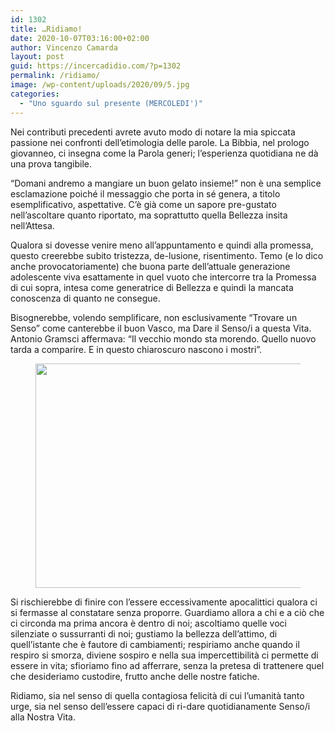 ```yaml
---
id: 1302
title: …Ridiamo!
date: 2020-10-07T03:16:00+02:00
author: Vincenzo Camarda
layout: post
guid: https://incercadidio.com/?p=1302
permalink: /ridiamo/
image: /wp-content/uploads/2020/09/5.jpg
categories:
  - "Uno sguardo sul presente (MERCOLEDI')"
---
```

Nei contributi precedenti avrete avuto modo di notare la mia spiccata passione nei confronti dell’etimologia delle parole. La Bibbia, nel prologo giovanneo, ci insegna come la Parola generi; l’esperienza quotidiana ne dà una prova tangibile.

“Domani andremo a mangiare un buon gelato insieme!” non è una semplice esclamazione poiché il messaggio che porta in sé genera, a titolo esemplificativo, aspettative. C’è già come un sapore pre-gustato nell’ascoltare quanto riportato, ma soprattutto quella Bellezza insita nell’Attesa.

Qualora si dovesse venire meno all’appuntamento e quindi alla promessa, questo creerebbe subito tristezza, de-lusione, risentimento. Temo (e lo dico anche provocatoriamente) che buona parte dell’attuale generazione adolescente viva esattamente in quel vuoto che intercorre tra la Promessa di cui sopra, intesa come generatrice di Bellezza e quindi la mancata conoscenza di quanto ne consegue. 

Bisognerebbe, volendo semplificare, non esclusivamente “Trovare un Senso” come canterebbe il buon Vasco, ma Dare il Senso/i a questa Vita. Antonio Gramsci affermava: “Il vecchio mondo sta morendo. Quello nuovo tarda a comparire. E in questo chiaroscuro nascono i mostri”. <figure class="wp-block-image size-large is-resized">

<img src="https://incercadidio.com/wp-content/uploads/2020/09/7-1.jpg" alt="" class="wp-image-1305" width="636" height="359" srcset="https://incercadidio.com/wp-content/uploads/2020/09/7-1.jpg 374w, https://incercadidio.com/wp-content/uploads/2020/09/7-1-300x169.jpg 300w" sizes="(max-width: 636px) 100vw, 636px" /> </figure> 

Si rischierebbe di finire con l’essere eccessivamente apocalittici qualora ci si fermasse al constatare senza proporre. Guardiamo allora a chi e a ciò che ci circonda ma prima ancora è dentro di noi; ascoltiamo quelle voci silenziate o sussurranti di noi; gustiamo la bellezza dell’attimo, di quell’istante che è fautore di cambiamenti; respiriamo anche quando il respiro si smorza, diviene sospiro e nella sua impercettibilità ci permette di essere in vita; sfioriamo fino ad afferrare, senza la pretesa di trattenere quel che desideriamo custodire, frutto anche delle nostre fatiche. 

Ridiamo, sia nel senso di quella contagiosa felicità di cui l’umanità tanto urge, sia nel senso dell’essere capaci di ri-dare quotidianamente Senso/i alla Nostra Vita.